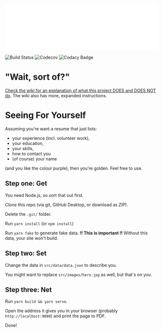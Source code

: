 <div align="center">
	<img src="header.svg" width="800" height="150" alt="">
</div>

![Build Status](http://k4y4k.theworkpc.com/api/badges/k4y4k/web-resume/status.svg?ref=refs/heads/main) ![Codecov](https://img.shields.io/codecov/c/gh/k4y4k/web-resume?logo=codecov&logoColor=white) ![Codacy Badge](https://app.codacy.com/project/badge/Grade/bbcbc83b00d84ab1b313f2f186ea2619)

# "Wait, sort of?"

[Check the wiki for an explanation of what this project DOES and DOES NOT do](https://github.com/k4y4k/web-resume/wiki/%22Wait,-sort-of%3F%22---What-data-this-project-supports). The wiki also has more, expanded instructions.

# Seeing For Yourself

Assuming you're want a resume that just lists:

- your experience (incl. volunteer work),
- your education,
- your skills,
- how to contact you
- (of course) your name

(and you like the colour purple), then you're golden. Feel free to use.

## Step one: Get

You need Node.js, so sort that out first.

Clone this repo (via git, GitHub Desktop, or download as ZIP).

Delete the `.git/` folder.

Run `yarn install` (or `npm install`)

Run `yarn fake` to generate fake data. **!! This is important !!** Without this data, your site won't build.

## Step two: Set

Change the data in `src/data/data.json` to describe you.

You might want to replace `src/images/hero.jpg` as well, but that's on you.

## Step three: Net

Run `yarn build && yarn serve`.

Open the address it gives you in your browser (probably `http://localhost:9000`) and print the page to PDF.

Done!
